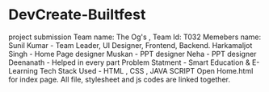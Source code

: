 # DevCreate-Builtfest
project submission
Team name: The Og's , Team Id: T032
Memebers name: Sunil Kumar - Team Leader, UI Designer, Frontend, Backend.
               Harkamaljot Singh - Home Page designer
               Muskan - PPT designer
               Neha - PPT designer
               Deenanath - Helped in every part
Problem Statment - Smart Education & E-Learning
Tech Stack Used - HTML , CSS , JAVA SCRIPT
Open Home.html for index page.
All file, stylesheet and js codes are linked together.

